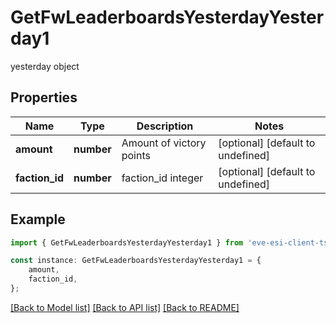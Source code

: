# GetFwLeaderboardsYesterdayYesterday1

yesterday object

## Properties

Name | Type | Description | Notes
------------ | ------------- | ------------- | -------------
**amount** | **number** | Amount of victory points | [optional] [default to undefined]
**faction_id** | **number** | faction_id integer | [optional] [default to undefined]

## Example

```typescript
import { GetFwLeaderboardsYesterdayYesterday1 } from 'eve-esi-client-ts';

const instance: GetFwLeaderboardsYesterdayYesterday1 = {
    amount,
    faction_id,
};
```

[[Back to Model list]](../README.md#documentation-for-models) [[Back to API list]](../README.md#documentation-for-api-endpoints) [[Back to README]](../README.md)
